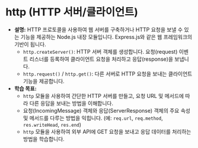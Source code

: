 # http (HTTP 서버/클라이언트)

-   **설명:** HTTP 프로토콜을 사용하여 웹 서버를 구축하거나 HTTP 요청을 보낼 수 있는 기능을 제공하는 Node.js 내장 모듈입니다. Express.js와 같은 웹 프레임워크의 기반이 됩니다.
    -   `http.createServer()`: HTTP 서버 객체를 생성합니다. 요청(request) 이벤트 리스너를 등록하여 클라이언트 요청을 처리하고 응답(response)을 보냅니다.
    -   `http.request()` / `http.get()`: 다른 서버로 HTTP 요청을 보내는 클라이언트 기능을 제공합니다.
-   **학습 목표:**
    -   `http` 모듈을 사용하여 간단한 HTTP 서버를 만들고, 요청 URL 및 메서드에 따라 다른 응답을 보내는 방법을 이해합니다.
    -   요청(IncomingMessage) 객체와 응답(ServerResponse) 객체의 주요 속성 및 메서드를 다루는 방법을 익힙니다. (예: `req.url`, `req.method`, `res.writeHead`, `res.end`)
    -   `http` 모듈을 사용하여 외부 API에 GET 요청을 보내고 응답 데이터를 처리하는 방법을 학습합니다.